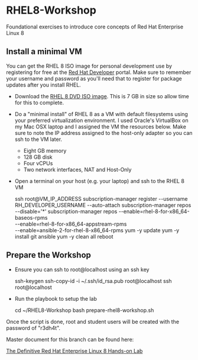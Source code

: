 # RHEL8-Workshop
Foundational exercises to introduce core concepts of Red Hat Enterprise Linux 8

## Install a minimal VM
You can get the RHEL 8 ISO image for personal development use by registering for free at the [Red Hat Developer](https://developers.redhat.com) portal.  Make sure to remember your username and password as you'll need that to register for package updates after you install RHEL.

* Download the [RHEL 8 DVD ISO image](https://developers.redhat.com/products/rhel/download).  This is 7 GB in size so allow time for this to complete.
* Do a "minimal install" of RHEL 8 as a VM with default filesystems using your preferred virtualization environment.  I used Oracle's VirtualBox on my Mac OSX laptop and I assigned the VM the resources below.  Make sure to note the IP address assigned to the host-only adapter so you can ssh to the VM later.
    * Eight GB memory
    * 128 GB disk
    * Four vCPUs
    * Two network interfaces, NAT and Host-Only
* Open a terminal on your host (e.g. your laptop) and ssh to the RHEL 8 VM

	ssh root@VM_IP_ADDRESS
	subscription-manager register --username RH_DEVELOPER_USERNAME --auto-attach
	subscription-manager repos --disable='*'
	subscription-manager repos --enable=rhel-8-for-x86_64-baseos-rpms \
		--enable=rhel-8-for-x86_64-appstream-rpms \
		--enable=ansible-2-for-rhel-8-x86_64-rpms
	yum -y update
	yum -y install git ansible
	yum -y clean all
	reboot

## Prepare the Workshop

* Ensure you can ssh to root@localhost using an ssh key

	ssh-keygen 
	ssh-copy-id -i ~/.ssh/id_rsa.pub root@localhost
	ssh root@localhost

* Run the playbook to setup the lab

	cd ~/RHEL8-Workshop
	bash prepare-rhel8-workshop.sh 

Once the script is done, root and student users will be created with the password of "r3dh4t".

Master document for this branch can be found here:

[The Definitive Red Hat Enterprise Linux 8 Hands-on Lab](documentation/RHEL8-Workshop.adoc)

